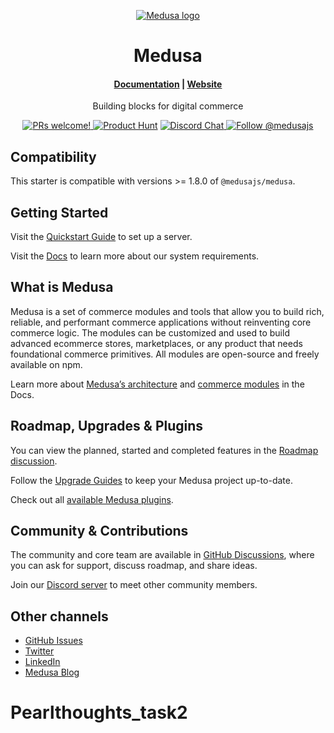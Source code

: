 <p align="center">
  <a href="https://www.medusajs.com">
  <picture>
    <source media="(prefers-color-scheme: dark)" srcset="https://user-images.githubusercontent.com/59018053/229103275-b5e482bb-4601-46e6-8142-244f531cebdb.svg">
    <source media="(prefers-color-scheme: light)" srcset="https://user-images.githubusercontent.com/59018053/229103726-e5b529a3-9b3f-4970-8a1f-c6af37f087bf.svg">
    <img alt="Medusa logo" src="https://user-images.githubusercontent.com/59018053/229103726-e5b529a3-9b3f-4970-8a1f-c6af37f087bf.svg">
    </picture>
  </a>
</p>
<h1 align="center">
  Medusa
</h1>

<h4 align="center">
  <a href="https://docs.medusajs.com">Documentation</a> |
  <a href="https://www.medusajs.com">Website</a>
</h4>

<p align="center">
  Building blocks for digital commerce
</p>
<p align="center">
  <a href="https://github.com/medusajs/medusa/blob/master/CONTRIBUTING.md">
    <img src="https://img.shields.io/badge/PRs-welcome-brightgreen.svg?style=flat" alt="PRs welcome!" />
  </a>
    <a href="https://www.producthunt.com/posts/medusa"><img src="https://img.shields.io/badge/Product%20Hunt-%231%20Product%20of%20the%20Day-%23DA552E" alt="Product Hunt"></a>
  <a href="https://discord.gg/xpCwq3Kfn8">
    <img src="https://img.shields.io/badge/chat-on%20discord-7289DA.svg" alt="Discord Chat" />
  </a>
  <a href="https://twitter.com/intent/follow?screen_name=medusajs">
    <img src="https://img.shields.io/twitter/follow/medusajs.svg?label=Follow%20@medusajs" alt="Follow @medusajs" />
  </a>
</p>

## Compatibility

This starter is compatible with versions >= 1.8.0 of `@medusajs/medusa`. 

## Getting Started

Visit the [Quickstart Guide](https://docs.medusajs.com/create-medusa-app) to set up a server.

Visit the [Docs](https://docs.medusajs.com/development/backend/prepare-environment) to learn more about our system requirements.

## What is Medusa

Medusa is a set of commerce modules and tools that allow you to build rich, reliable, and performant commerce applications without reinventing core commerce logic. The modules can be customized and used to build advanced ecommerce stores, marketplaces, or any product that needs foundational commerce primitives. All modules are open-source and freely available on npm.

Learn more about [Medusa’s architecture](https://docs.medusajs.com/development/fundamentals/architecture-overview) and [commerce modules](https://docs.medusajs.com/modules/overview) in the Docs.

## Roadmap, Upgrades & Plugins

You can view the planned, started and completed features in the [Roadmap discussion](https://github.com/medusajs/medusa/discussions/categories/roadmap).

Follow the [Upgrade Guides](https://docs.medusajs.com/upgrade-guides/) to keep your Medusa project up-to-date.

Check out all [available Medusa plugins](https://medusajs.com/plugins/).

## Community & Contributions

The community and core team are available in [GitHub Discussions](https://github.com/medusajs/medusa/discussions), where you can ask for support, discuss roadmap, and share ideas.

Join our [Discord server](https://discord.com/invite/medusajs) to meet other community members.

## Other channels

- [GitHub Issues](https://github.com/medusajs/medusa/issues)
- [Twitter](https://twitter.com/medusajs)
- [LinkedIn](https://www.linkedin.com/company/medusajs)
- [Medusa Blog](https://medusajs.com/blog/)
# Pearlthoughts_task2
